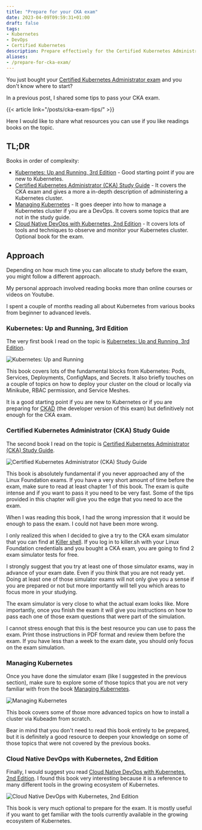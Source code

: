 ```yaml
---
title: "Prepare for your CKA exam"
date: 2023-04-09T09:59:31+01:00
draft: false
tags:
- Kubernetes
- DevOps
- Certified Kubernetes
description: Prepare effectively for the Certified Kubernetes Administrator (CKA) exam with recommended books in order of complexity
aliases:
- /prepare-for-cka-exam/
---
```

<!--more-->
You just bought your [Certified Kubernetes Administrator exam](https://trainingportal.linuxfoundation.org/learn/course/certified-kubernetes-administrator-cka/exam/exam) and you don't know where to start?

In a previous post, I shared some tips to pass your CKA exam. 

{{< article link="/posts/cka-exam-tips/" >}}

Here I would like to share what resources you can use if you like readings books on the topic.

## TL;DR
Books in order of complexity:

- [Kubernetes: Up and Running, 3rd Edition](https://amzn.to/3OxIwui) - Good starting point if you are new to Kubernetes.
- [Certified Kubernetes Administrator (CKA) Study Guide](https://amzn.to/3Kl8fDE) - It covers the CKA exam and gives a more a in-depth description of administering a Kubernetes cluster.
- [Managing Kubernetes](https://amzn.to/44N6JCz) - It goes deeper into how to manage a Kubernetes cluster if you are a DevOps. It covers some topics that are not in the study guide.
- [Cloud Native DevOps with Kubernetes, 2nd Edition](https://amzn.to/3Oyhvag) - It covers lots of tools and techniques to observe and monitor your Kubernetes cluster. Optional book for the exam.

## Approach
Depending on how much time you can allocate to study before the exam, you might follow a different approach.

My personal approach involved reading books more than online courses or videos on Youtube.

I spent a couple of months reading all about Kubernetes from various books from beginner to advanced levels.

### Kubernetes: Up and Running, 3rd Edition
The very first book I read on the topic is [Kubernetes: Up and Running, 3rd Edition](https://amzn.to/3OxIwui).

![Kubernetes: Up and Running](kubernetes-up-and-running.webp "Kubernetes: Up and Running")

This book covers lots of the fundamental blocks from Kubernetes: Pods, Services, Deployments, ConfigMaps, and Secrets. It also briefly touches on a couple of topics on how to deploy your cluster on the cloud or locally via Minikube, RBAC permission, and Service Meshes.

It is a good starting point if you are new to Kubernetes or if you are preparing for [CKAD](https://trainingportal.linuxfoundation.org/courses/certified-kubernetes-application-developer-ckad) (the developer version of this exam) but definitively not enough for the CKA exam.

### Certified Kubernetes Administrator (CKA) Study Guide
The second book I read on the topic is [Certified Kubernetes Administrator (CKA) Study Guide](https://amzn.to/3Kl8fDE).

![Certified Kubernetes Administrator (CKA) Study Guide](cka-study-guide.webp "Certified Kubernetes Administrator (CKA) Study Guide")

This book is absolutely fundamental if you never approached any of the Linux Foundation exams. If you have a very short amount of time before the exam, make sure to read at least chapter 1 of this book. The exam is quite intense and if you want to pass it you need to be very fast. Some of the tips provided in this chapter will give you the edge that you need to ace the exam.

When I was reading this book, I had the wrong impression that it would be enough to pass the exam. I could not have been more wrong.

I only realized this when I decided to give a try to the CKA exam simulator that you can find at [Killer shell](https://killer.sh/dashboard). If you log in to killer.sh with your Linux Foundation credentials and you bought a CKA exam, you are going to find 2 exam simulator tests for free. 

I strongly suggest that you try at least one of those simulator exams, way in advance of your exam date. Even if you think that you are not ready yet. Doing at least one of those simulator exams will not only give you a sense if you are prepared or not but more importantly will tell you which areas to focus more in your studying.

The exam simulator is very close to what the actual exam looks like. More importantly, once you finish the exam it will give you instructions on how to pass each one of those exam questions that were part of the simulation. 

I cannot stress enough that this is the best resource you can use to pass the exam. Print those instructions in PDF format and review them before the exam. If you have less than a week to the exam date, you should only focus on the exam simulation. 

### Managing Kubernetes
Once you have done the simulator exam (like I suggested in the previous section), make sure to explore some of those topics that you are not very familiar with from the book [Managing Kubernetes](https://amzn.to/44N6JCz).

![Managing Kubernetes](managing-kubernetes.webp "Managing Kubernetes")

This book covers some of those more advanced topics on how to install a cluster via Kubeadm from scratch. 

Bear in mind that you don't need to read this book entirely to be prepared, but it is definitely a good resource to deepen your knowledge on some of those topics that were not covered by the previous books. 

### Cloud Native DevOps with Kubernetes, 2nd Edition
Finally, I would suggest you read [Cloud Native DevOps with Kubernetes, 2nd Edition](https://amzn.to/3Oyhvag). I found this book very interesting because it is a reference to many different tools in the growing ecosystem of Kubernetes.

![Cloud Native DevOps with Kubernetes, 2nd Edition](cloud-native-devops-kubernetes.webp "Cloud Native DevOps with Kubernetes, 2nd Edition")

This book is very much optional to prepare for the exam. It is mostly useful if you want to get familiar with the tools currently available in the growing ecosystem of Kubernetes.
